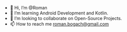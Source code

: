 - 👋 Hi, I’m @Roman
- 👀 I’m learning Android Development and Kotlin.
- 💞️ I’m looking to collaborate on Open-Source Projects.
- 📫 How to reach me roman.bogach@gmail.com

<!---
rbogach/rbogach is a ✨ special ✨ repository because its `README.md` (this file) appears on your GitHub profile.
You can click the Preview link to take a look at your changes.
--->

